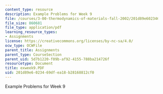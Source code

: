 ```yaml
---
content_type: resource
description: Example Problems for Week 9
file: /courses/3-00-thermodynamics-of-materials-fall-2002/201d89e6023469dfea18b28168812cf0_exweek9.PDF
file_size: 860681
file_type: application/pdf
learning_resource_types:
- Assignments
license: https://creativecommons.org/licenses/by-nc-sa/4.0/
ocw_type: OCWFile
parent_title: Assignments
parent_type: CourseSection
parent_uid: 5d7b1220-f09b-af92-4155-788ba214726f
resourcetype: Document
title: exweek9.PDF
uid: 201d89e6-0234-69df-ea18-b28168812cf0
---
```

Example Problems for Week 9